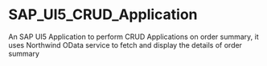 # SAP_UI5_CRUD_Application
An SAP UI5 Application to perform CRUD Applications on order summary, it uses Northwind OData service to fetch and display the details of order summary
